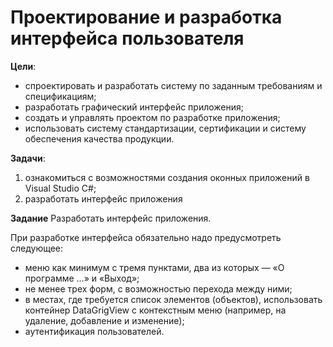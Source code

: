 # Проектирование и разработка интерфейса пользователя
**Цели**:
-	спроектировать и разработать систему по заданным требованиям и спецификациям;
-	разработать графический интерфейс приложения; 
-	создать и управлять проектом по разработке приложения;
-	использовать систему стандартизации, сертификации и систему обеспечения качества продукции.

**Задачи**:
1) ознакомиться с возможностями создания оконных приложений в Visual Studio C#;
2) разработать интерфейс приложения

**Задание**
Разработать интерфейс приложения. 

При разработке интерфейса обязательно надо предусмотреть следующее:
-	меню как минимум с тремя пунктами, два из которых — «О программе …» и «Выход»;
- не менее трех форм, с возможностью перехода между ними;
-	в местах, где требуется список элементов (объектов), использовать контейнер DataGrigView с контекстным меню (например, на удаление, добавление и изменение);
-	аутентификация пользователей.
